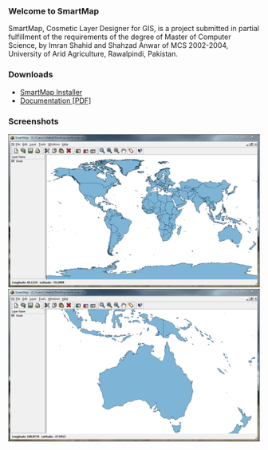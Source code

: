 ### Welcome to SmartMap
SmartMap, Cosmetic Layer Designer for GIS, is a project submitted in partial fulfillment of the requirements of the degree of Master of Computer Science, by Imran Shahid and Shahzad Anwar of MCS 2002-2004, University of Arid Agriculture, Rawalpindi, Pakistan.

### Downloads
* [SmartMap Installer](files/smartmap-setup.exe)
* [Documentation [PDF]](https://github.com/ishahid/smartmap/raw/master/documents/SmartMap.pdf)

### Screenshots
![Screenshot 1](images/screenshot1.png)
![Screenshot 2](images/screenshot2.png)
